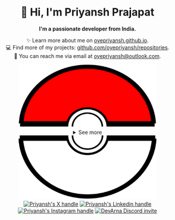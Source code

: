 <div align="center">
  <h1>👋 Hi, I'm Priyansh Prajapat</h1>
  <b>I'm a passionate developer from India.</b>
</div>

<div align="center">
   
  ✨ Learn more about me on [oyepriyansh.github.io](https://oyepriyansh.github.io). <br>
  💻 Find more of my projects: [github.com/oyepriyansh/repositories](https://github.com/oyepriyansh?tab=repositories). <br>
  💌 You can reach me via email at [oyepriyansh@outlook.com](mailto:oyepriyansh@outlook.com).
</div>

<div align="center">
  <a href="#"><img src="assets/pokeball-top.png" width="370px" height="170px"></a>
  <details>
    <summary>See more</summary>
    <a href="#"><img src="assets/bitmoji.png" width="150"></a> <br>
    <a href="#"><img src="assets/typing.svg"></a>
    <details open>
      <summary>About me</summary>
      <div align="left">

```js
/**
 * Represents me.
 * @constructor
 * @param {string} languages - Hindi, Gujrati, English.
 * @param {string} hobbies - Cricket, Music, Gaming.
 * @param {string} interests - DiscordJS, Open Source, Javascript, Java.
 * @param {Date} birthday - 28th of May.
 */
```
  </div>
</details>

<details open>
  <summary>Activity Status</summary>
  <div>
    <a href="https://discord.com/users/838764339942785051" target="_blank">
      <img src="https://oyepriyansh.pages.dev/9d5grh" width="355px">
    </a> <br>
    <a href="https://open.spotify.com/playlist/61FVEPQTp0tU6ELzbvVMer" target="_blank">
      <img src="https://oyepriyansh.pages.dev/fb954dg" width="355px">
    </a>
  </div>
</details>

<details open>
  <summary>Recent Activity</summary>

<!--RECENT_ACTIVITY:start-->
![comments](https://oyepriyansh.pages.dev/i/octicons/Comment.svg) [#211](https://github.com/oyepriyansh/DevTweet/pull/211#issuecomment-1926215687) **|** [oyepriyansh/DevTweet](https://github.com/oyepriyansh/DevTweet)<br>
![pr_merged](https://oyepriyansh.pages.dev/i/octicons/PullRequestMerged.svg) [#210](https://github.com/oyepriyansh/DevTweet/pull/210) **|** [oyepriyansh/DevTweet](https://github.com/oyepriyansh/DevTweet)<br>
![pr_merged](https://oyepriyansh.pages.dev/i/octicons/PullRequestMerged.svg) [#205](https://github.com/oyepriyansh/DevTweet/pull/205) **|** [oyepriyansh/DevTweet](https://github.com/oyepriyansh/DevTweet)<br>
![pr_merged](https://oyepriyansh.pages.dev/i/octicons/PullRequestMerged.svg) [#197](https://github.com/oyepriyansh/DevTweet/pull/197) **|** [oyepriyansh/DevTweet](https://github.com/oyepriyansh/DevTweet)<br>
![new_star](https://oyepriyansh.pages.dev/i/octicons/StarredRepositoryYellow.svg) [DanBot-Hosting/pterodactyl-eggs](https://github.com/DanBot-Hosting/pterodactyl-eggs)<br>
![new_star](https://oyepriyansh.pages.dev/i/octicons/StarredRepositoryYellow.svg) [diced/zipline](https://github.com/diced/zipline)<br>
![pr_merged](https://oyepriyansh.pages.dev/i/octicons/PullRequestMerged.svg) [#6](https://github.com/SpicyDevs/spicydevs.github.io/pull/6) **|** [SpicyDevs/spicydevs.github.io](https://github.com/SpicyDevs/spicydevs.github.io)<br>
![comments](https://oyepriyansh.pages.dev/i/octicons/Comment.svg) [#103](https://github.com/oyepriyansh/DevTweet/issues/103#issuecomment-1921559143) **|** [oyepriyansh/DevTweet](https://github.com/oyepriyansh/DevTweet)<br>
![issue_closed](https://oyepriyansh.pages.dev/i/octicons/IssueClosed.svg) [#103](https://github.com/oyepriyansh/DevTweet/issues/103) **|** [oyepriyansh/DevTweet](https://github.com/oyepriyansh/DevTweet)<br>
![new_star](https://oyepriyansh.pages.dev/i/octicons/StarredRepositoryYellow.svg) [aunetx/blur-my-shell](https://github.com/aunetx/blur-my-shell)<br>
<!--RECENT_ACTIVITY:end-->

</details>

<details open>
  <summary>GitHub Stats</summary>

  <a href="#"><img src="github_stats.svg" width="355px"></a><br>
  <a href="#"><img src="https://oyepriyansh.pages.dev/8d4gtbd" width="355px"></a><br>
  <a href="#"><img src="https://oyepriyansh.pages.dev/f8h48n" width="355px"></a><br>

</details>

</details>
  <a href="#"><img src="assets/pokeball-bottom.png" width="370px" height="170px"></a>
</div>
<div align="center">
  <a href="https://twitter.com/oyepriyansh" target="blank"><img align="center" src="https://priyan.sh.gg/assets/github/readme/twitter.svg" alt="Priyansh's X handle" title="X"/></a>
  <a href="https://linkedin.com/in/oyepriyansh" target="blank"><img align="center" src="https://oyepriyansh.pages.dev/assets/github/readme/linkedin.svg" alt="Priyansh's Linkedin handle" title="Linkedin"/></a> 
  <a href="https://instagram.com/oyepriyansh" target="blank"><img align="center" src="https://oyepriyansh.pages.dev/assets/github/readme/instagram.svg" alt="Priyansh's Instagram handle" title="Instagram"/></a>
  <a href="https://discord.com/invite/2aAdfJHSWR" target="blank"><img align="center" src="https://oyepriyansh.pages.dev/assets/github/readme/discord.svg" alt="DevArna Discord invite" title="Discord"/></a>
</div>

